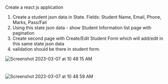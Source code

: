 Create a react js application
1. Create a student json data in State. Fields: Student Name, Email, Phone, Marks, Pass/Fail
2. Using this state json data - show Student Information list page with pagination
3. Create second page with Create/Edit Student Form which will add/edit in this same state json data
4. validation should be there in student form.

![Screenshot 2023-03-07 at 10 48 15 AM](https://user-images.githubusercontent.com/60025285/223327332-ca746fb7-c5e7-495c-98b3-4fec1781c2bc.png)

#

![Screenshot 2023-03-07 at 10 48 59 AM](https://user-images.githubusercontent.com/60025285/223327448-6236354f-58be-499f-a5f6-4f551a690610.png)
